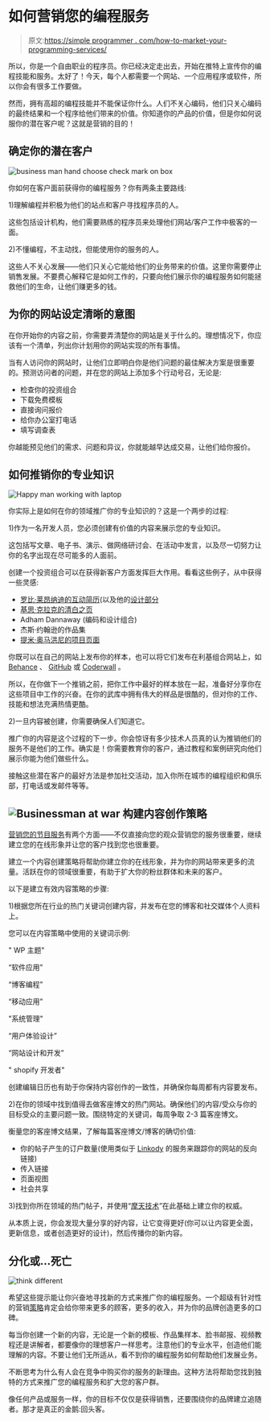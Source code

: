 # 如何营销您的编程服务

> 原文:[https://simple programmer . com/how-to-market-your-programming-services/](https://simpleprogrammer.com/how-to-market-your-programming-services/)

所以，你是一个自由职业的程序员。你已经决定走出去，开始在推特上宣传你的编程技能和服务。太好了！今天，每个人都需要一个网站、一个应用程序或软件，所以你会有很多工作要做。

然而，拥有高超的编程技能并不能保证你什么。人们不关心编码，他们只关心编码的最终结果和一个程序给他们带来的价值。你知道你的产品的价值，但是你如何说服你的潜在客户呢？这就是营销的目的！

## 确定你的潜在客户

![business man hand choose check mark on box](img/a98669eb5b5aee596371d81a48d3ca96.png)

你如何在客户面前获得你的编程服务？你有两条主要路线:

1)理解编程并积极为他们的站点和客户寻找程序员的人。

这些包括设计机构，他们需要熟练的程序员来处理他们网站/客户工作中极客的一面。

2)不懂编程，不主动找，但能使用你的服务的人。

这些人不关心发展——他们只关心它能给他们的业务带来的价值。这里你需要停止销售发展。不要费心解释它是如何工作的，只要向他们展示你的编程服务如何能拯救他们的生命，让他们赚更多的钱。

## 为你的网站设定清晰的意图

在你开始你的内容之前，你需要弄清楚你的网站是关于什么的。理想情况下，你应该有一个清单，列出你计划用你的网站实现的所有事情。

当有人访问你的网站时，让他们立即明白你是他们问题的最佳解决方案是很重要的。预测访问者的问题，并在您的网站上添加多个行动号召，无论是:

*   检查你的投资组合
*   下载免费模板
*   直接询问报价
*   给你办公室打电话
*   填写调查表

你越能预见他们的需求、问题和异议，你就能越早达成交易，让他们给你报价。

## 如何推销你的专业知识

![Happy man working with laptop](img/99efa8d733ddcbedec68b7b4cbaacb54.png)

你实际上是如何在你的领域推广你的专业知识的？这是一个两步的过程:

1)作为一名开发人员，您必须创建有价值的内容来展示您的专业知识。

这包括写文章、电子书、演示、做网络研讨会、在活动中发言，以及尽一切努力让你的名字出现在尽可能多的人面前。

创建一个投资组合可以在获得新客户方面发挥巨大作用。看看这些例子，从中获得一些灵感:

*   [罗比·莱昂纳迪的互动简历](http://www.rleonardi.com/interactive-resume/)(以及他的[设计部分](http://www.rleonardi.com/design-portfolio/)
*   [基思·克拉克的清白之页](http://keithclark.co.uk/)
*   Adham Dannaway (编码和设计组合)
*   杰斯·约翰逊的作品集
*   [提米·奥马洪尼的项目页面](http://timmyomahony.com/projects/)

你既可以在自己的网站上发布你的样本，也可以将它们发布在利基组合网站上，如 [Behance](https://www.behance.net/) 、 [GitHub](https://github.com/) 或 [Coderwall](https://coderwall.com/welcome) 。

所以，在你做下一个推销之前，把你工作中最好的样本放在一起，准备好分享你在这些项目中工作的兴奋。在你的武库中拥有伟大的样品是很酷的，但对你的工作、技能和想法充满热情更酷。

2)一旦内容被创建，你需要确保人们知道它。

推广你的内容是这个过程的下一步。你会惊讶有多少技术人员真的认为推销他们的服务不是他们的工作。确实是！你需要教育你的客户，通过教程和案例研究向他们展示你能为他们做些什么。

接触这些潜在客户的最好方法是参加社交活动，加入你所在城市的编程组织和俱乐部，打电话或发邮件等等。

##  ![Businessman at war](img/73b11f615e58d532d6fded5047cbd89c.png) 构建内容创作策略

[营销您的节目服务](https://simpleprogrammer.com/2013/06/24/3-easy-ways-to-market-yourself-as-a-software-developer/)有两个方面——不仅直接向您的观众营销您的服务很重要，继续建立您的在线形象并让您的客户找到您也很重要。

建立一个内容创建策略将帮助你建立你的在线形象，并为你的网站带来更多的流量。活跃在你的领域很重要，有助于扩大你的粉丝群体和未来的客户。

以下是建立有效内容策略的步骤:

1)根据您所在行业的热门关键词创建内容，并发布在您的博客和社交媒体个人资料上。

您可以在内容策略中使用的关键词示例:

" WP 主题"

“软件应用”

“博客编程”

“移动应用”

"系统管理"

“用户体验设计”

“网站设计和开发”

" shopify 开发者"

创建编辑日历也有助于你保持内容创作的一致性，并确保你每周都有内容要发布。

2)在你的领域中找到值得去做客座博文的热门网站。确保他们的内容/受众与你的目标受众的主要问题一致。围绕特定的关键词，每周争取 2-3 篇客座博文。

衡量您的客座博文结果，了解每篇客座博文/博客的确切价值:

*   你的帖子产生的订户数量(使用类似于 [Linkody](https://www.linkody.com/) 的服务来跟踪你的网站的反向链接)
*   传入链接
*   页面视图
*   社会共享

3)找到你所在领域的热门帖子，并使用“[摩天技术](https://www.youtube.com/watch?t=312&v=pqe7u4yogoa)”在此基础上建立你的权威。

从本质上说，你会发现大量分享的好内容，让它变得更好(你可以让内容更全面，更新信息，或者创造更好的设计)，然后传播你的新内容。

## 分化或…死亡

![think different](img/3ef54ef4ad9d5e738788bd48ec6d7e51.png)

希望这些提示能让你兴奋地寻找新的方式来推广你的编程服务。一个超级有针对性的营销[策略](https://simpleprogrammer.com/2010/06/07/simple-branching-strategy-part-2-implementation/)肯定会给你带来更多的顾客，更多的收入，并为你的品牌创造更多的口碑。

每当你创建一个新的内容，无论是一个新的模板、作品集样本、脸书邮报、视频教程还是讲解者，都要像你的理想客户一样思考。注意他们的专业水平，创造他们能理解的内容。不要让他们无所适从，看不到你的编程服务如何帮助他们发展业务。

不断思考为什么有人会在竞争中购买你的服务的新理由。这种方法将帮助您找到独特的方式来推广您的编程服务和扩大您的客户群。

像任何产品或服务一样，你的目标不仅仅是获得销售，还要围绕你的品牌建立追随者。那才是真正的金鹅:回头客。